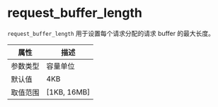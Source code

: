 # request_buffer_length

`request_buffer_length` 用于设置每个请求分配的请求 buffer 的最大长度。

|  属性    | 描述     |
|----------|---------|
| 参数类型 |   容量单位      |
| 默认值   | 4KB    |
| 取值范围 | [1KB, 16MB]  |
